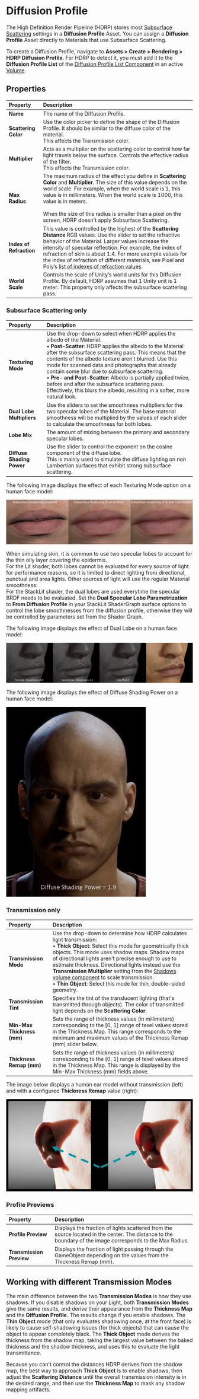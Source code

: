 # Diffusion Profile

The High Definition Render Pipeline (HDRP) stores most [Subsurface Scattering](Subsurface-Scattering.md) settings in a __Diffusion Profile__ Asset. You can assign a __Diffusion Profile__ Asset directly to Materials that use Subsurface Scattering.

To create a Diffusion Profile, navigate to __Assets > Create > Rendering > HDRP Diffusion Profile__.
For HDRP to detect it, you must add it to the **Diffusion Profile List** of the [Diffusion Profile List Component](Override-Diffusion-Profile.md) in an active [Volume](Volumes.md).

## Properties

| Property| Description |
|:---|:---|
| **Name** | The name of the Diffusion Profile. |
| **Scattering Color** | Use the color picker to define the shape of the Diffusion Profile. It should be similar to the diffuse color of the material.<br/>This affects the Transmission color. |
| **Multiplier** | Acts as a multiplier on the scattering color to control how far light travels below the surface. Controls the effective radius of the filter.<br/>This affects the Transmission color. |
| **Max Radius** | The maximum radius of the effect you define in **Scattering Color** and **Multiplier**. The size of this value depends on the world scale. For example, when the world scale is 1, this value is in millimeters. When the world scale is 1000, this value is in meters.<br/><br/>When the size of this radius is smaller than a pixel on the screen, HDRP doesn't apply Subsurface Scattering. |
| **Index of Refraction** | This value is controlled by the highest of the **Scattering Distance** RGB values. Use the slider to set the refractive behavior of the Material. Larger values increase the intensity of specular reflection. For example, the index of refraction of skin is about 1.4. For more example values for the index of refraction of different materials, see Pixel and Poly’s [list of indexes of refraction values](https://pixelandpoly.com/ior.html). |
| **World Scale** | Controls the scale of Unity’s world units for this Diffusion Profile. By default, HDRP assumes that 1 Unity unit is 1 meter. This property only affects the subsurface scattering pass. |



### Subsurface Scattering only

| Property| Description |
|:---|:---|
| **Texturing Mode** | Use the drop-down to select when HDRP applies the albedo of the Material.<br />&#8226; **Post-Scatter**: HDRP applies the albedo to the Material after the subsurface scattering pass. This means that the contents of the albedo texture aren't blurred. Use this mode for scanned data and photographs that already contain some blur due to subsurface scattering. <br />&#8226; **Pre- and Post-Scatter**: Albedo is partially applied twice, before and after the subsurface scattering pass. Effectively, this blurs the albedo, resulting in a softer, more natural look. |
| **Dual Lobe Multipliers** | Use the sliders to set the smoothness multipliers for the two specular lobes of the Material. The base material smoothness will be multiplied by the values of each slider to calculate the smoothness for both lobes. |
| **Lobe Mix** | The amount of mixing between the primary and secondary specular lobes. |
| **Diffuse Shading Power** | Use the slider to control the exponent on the cosine component of the diffuse lobe.<br />This is mainly used to simulate the diffuse lighting on non Lambertian surfaces that exhibit strong subsurface scattering. |

The following image displays the effect of each Texturing Mode option on a human face model:

![](Images/profile_texturing_mode.png)

When simulating skin, it is common to use two specular lobes to account for the thin oily layer covering the epidermis.\
For the Lit shader, both lobes cannot be evaluated for every source of light for performance reasons, so it is limited to direct lighting from directional, punctual and area lights. Other sources of light will use the regular Material smoothness.\
For the StackLit shader, the dual lobes are used everytime the specular BRDF needs to be evaluated. Set the __Dual Specular Lobe Parametrization__ to __From Diffusion Profile__ in your StackLit ShaderGraph surface options to control the lobe smoothnesses from the diffusion profile, otherwise they will be controlled by parameters set from the Shader Graph.

The following image displays the effect of Dual Lobe on a human face model:

![](Images/profile_dual_lobe.png)

The following image displays the effect of Diffuse Shading Power on a human face model:

![](Images/profile_diffuse_power.gif)


### Transmission only

| Property| Description |
|:---|:---|
| **Transmission Mode** | Use the drop-down to determine how HDRP calculates light transmission:<br />• **Thick Object**: Select this mode for geometrically thick objects. This mode uses shadow maps. Shadow maps of directional lights aren't precise enough to use to estimate thickness. Directional lights instead use the **Transmission Multiplier** setting from the [Shadows volume component](Override-Shadows.md#properties) to scale transmission.<br />• **Thin Object**: Select this mode for thin, double-sided geometry. |
| **Transmission Tint** | Specifies the tint of the translucent lighting (that's transmitted through objects). The color of transmitted light depends on the **Scattering Color**. |
| **Min-Max Thickness (mm)** | Sets the range of thickness values (in millimeters) corresponding to the [0, 1] range of texel values stored in the Thickness Map. This range corresponds to the minimum and maximum values of the Thickness Remap (mm) slider below. |
| **Thickness Remap (mm)** | Sets the range of thickness values (in millimeters) corresponding to the [0, 1] range of texel values stored in the Thickness Map. This range is displayed by the Min-Max Thickness (mm) fields above. |


The image below displays a human ear model without transmission (left) and with a configured **Thickness Remap** value (right):

![](Images/transmission_thick.png)


### Profile Previews

| Property| Description |
|:---|:---|
| **Profile Preview** | Displays the fraction of lights scattered from the source located in the center. The distance to the boundary of the image corresponds to the Max Radius. |
| **Transmission Preview** | Displays the fraction of light passing through the GameObject depending on the values from the Thickness Remap (mm).  |



## Working with different Transmission Modes

The main difference between the two __Transmission Modes__ is how they use shadows.
If you disable shadows on your Light, both __Transmission Modes__ give the same results, and derive their appearance from the __Thickness Map__ and the __Diffusion Profile__.
The results change if you enable shadows. The __Thin Object__ mode (that only evaluates shadowing once, at the front face) is likely to cause self-shadowing issues (for thick objects) that can cause the object to appear completely black. The __Thick Object__ mode derives the thickness from the shadow map, taking the largest value between the baked thickness and the shadow thickness, and uses this to evaluate the light transmittance.

Because you can't control the distances HDRP derives from the shadow map, the best way to approach __Thick Object__ is to enable shadows, then adjust the __Scattering Distance__ until the overall transmission intensity is in the desired range, and then use the __Thickness Map__ to mask any shadow mapping artifacts.
